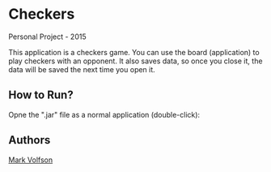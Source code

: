 # Checkers

Personal Project - 2015

This application is a checkers game. You can use the board (application) to play checkers with an opponent. It also saves data, so once you close it, the data will be saved the next time you open it.

## How to Run?

Opne the ".jar" file as a normal application (double-click):

## Authors

[Mark Volfson](https://www.linkedin.com/in/mvolfson/)
